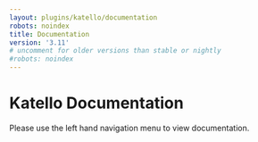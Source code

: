 ```yaml
---
layout: plugins/katello/documentation
robots: noindex
title: Documentation
version: '3.11'
# uncomment for older versions than stable or nightly
#robots: noindex
---
```


# Katello Documentation

Please use the left hand navigation menu to view documentation.
